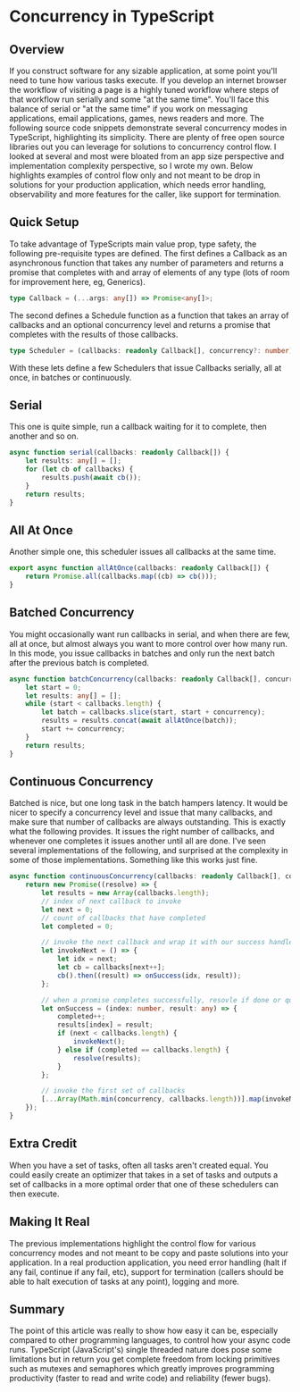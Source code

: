 # Concurrency in TypeScript

## Overview
If you construct software for any sizable application, at some point you'll need to tune how various tasks execute. If  you develop an internet browser the workflow of visiting a page is a highly tuned workflow where steps of that workflow run serially and some "at the same time". You'll face this balance of serial or "at the same time" if you work on messaging applications, email applications, games, news readers and more.
The following source code snippets demonstrate several concurrency modes in TypeScript, highlighting its simplicity. There are plenty of free open source libraries out you can leverage for solutions to concurrency control flow. I looked at several and most were bloated from an app size perspective and implementation complexity perspective, so I wrote my own. Below highlights examples of control flow only and not meant to be drop in solutions for your production application, which needs error handling, observability and more features for the caller, like support for termination.

## Quick Setup
To take advantage of TypeScripts main value prop, type safety, the following pre-requisite types are defined. The first defines a Callback as an asynchronous function that takes any number of parameters and returns a promise that completes with and array of elements of any type (lots of room for improvement here, eg, Generics). 
```typescript
type Callback = (...args: any[]) => Promise<any[]>;
```
The second defines a Schedule function as a function that takes an array of callbacks and an optional concurrency level and returns a promise that completes with the results of those callbacks.
```typescript
type Scheduler = (callbacks: readonly Callback[], concurrency?: number) => Promise<any[]>;
```
With these lets define a few Schedulers that issue Callbacks serially, all at once, in batches or continuously.

## Serial 
This one is quite simple, run a callback waiting for it to complete, then another and so on.
```typescript
async function serial(callbacks: readonly Callback[]) {
    let results: any[] = [];
    for (let cb of callbacks) {
        results.push(await cb());
    }
    return results;
}
```

## All At Once
Another simple one, this scheduler issues all callbacks at the same time.
```typescript
export async function allAtOnce(callbacks: readonly Callback[]) {
    return Promise.all(callbacks.map((cb) => cb()));
}
```

## Batched Concurrency
You might occasionally want run callbacks in serial, and when there are few, all at once, but almost always you want to more control over how many run. In this mode, you issue callbacks in batches and only run the next batch after the previous batch is completed.
```typescript
async function batchConcurrency(callbacks: readonly Callback[], concurrency: number = 4) {
    let start = 0;
    let results: any[] = [];
    while (start < callbacks.length) {
        let batch = callbacks.slice(start, start + concurrency);
        results = results.concat(await allAtOnce(batch));
        start += concurrency;
    }
    return results;
}
```

## Continuous Concurrency
Batched is nice, but one long task in the batch hampers latency. It would be nicer to specify a concurrency level and issue that many callbacks, and make sure that number of callbacks are always outstanding. This is exactly what the following provides. It issues the right number of callbacks, and whenever one completes it issues another until all are done. I've seen several implementations of the following, and surprised at the complexity in some of those implementations. Something like this works just fine.
```typescript
async function continuousConcurrency(callbacks: readonly Callback[], concurrency: number = 4) {
    return new Promise((resolve) => {
        let results = new Array(callbacks.length);
        // index of next callback to invoke
        let next = 0;
        // count of callbacks that have completed
        let completed = 0;

        // invoke the next callback and wrap it with our success handler which determines the next action
        let invokeNext = () => {
            let idx = next;
            let cb = callbacks[next++];
            cb().then((result) => onSuccess(idx, result));
        };

        // when a promise completes successfully, resovle if done or queue up another if needed
        let onSuccess = (index: number, result: any) => {
            completed++;
            results[index] = result;
            if (next < callbacks.length) {
                invokeNext();
            } else if (completed == callbacks.length) {
                resolve(results);
            }
        };

        // invoke the first set of callbacks
        [...Array(Math.min(concurrency, callbacks.length))].map(invokeNext);
    });
}
```

## Extra Credit
When you have a set of tasks, often all tasks aren't created equal. You could easily create an optimizer that takes in a set of tasks and outputs a set of callbacks in a more optimal order that one of these schedulers can then execute.

## Making It Real
The previous implementations highlight the control flow for various concurrency modes and not meant to be copy and paste solutions into your application. In a real production application, you need error handling (halt if any fail, continue if any fail, etc), support for termination (callers should be able to halt execution of tasks at any point), logging and more.

## Summary
The point of this article was really to show how easy it can be, especially compared to other programming languages, to control how your async code runs. TypeScript (JavaScript's) single threaded nature does pose some limitations but in return you get complete freedom from locking primitives such as mutexes and semaphores which greatly improves programming productivity (faster to read and write code) and reliability (fewer bugs).

